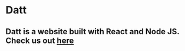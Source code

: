 # Datt

## Datt is a website built with React and Node JS. Check us out [here](https://justlikedatt.com/)

